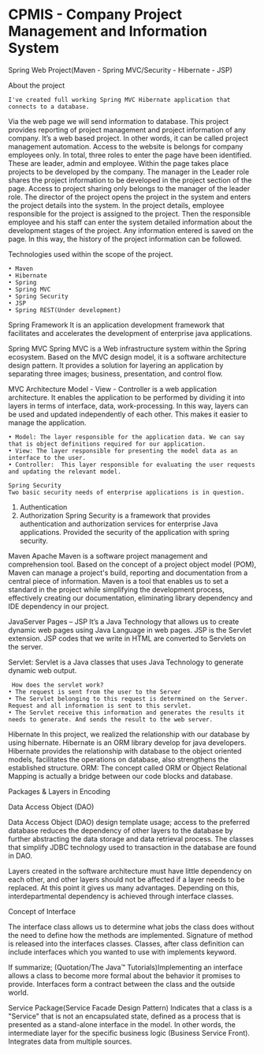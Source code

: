 # CPMIS - Company Project Management and Information System
Spring Web Project(Maven - Spring MVC/Security - Hibernate - JSP)

About the project

	I've created full working Spring MVC Hibernate application that connects to a database. 
  Via the web page we will send information to database. This project provides reporting of project management and project 
  information of any company. It’s a web based project. In other words, it can be called project management automation. 
  Access to the website is belongs for company employees only. In total, three roles to enter the page have been identified. 
  These are leader, admin and employee. Within the page takes place projects to be developed by the company. 
  The manager in the Leader role shares the project information to be developed in the project section of the page. 
  Access to project sharing only belongs to the manager of the leader role. The director of the project opens the project 
  in the system and enters the project details into the system. In the project details, employee responsible for the project is
  assigned to the project. Then the responsible employee and his staff can enter the system detailed information 
  about the development stages of the project. Any information entered is saved on the page. 
  In this way, the history of the project information can be followed.

Technologies used within the scope of the project.

    • Maven
    • Hibernate
    • Spring
    • Spring MVC
    • Spring Security
    • JSP
    • Spring REST(Under development)

Spring Framework
	It is an application development framework that facilitates and accelerates the development of enterprise java applications.

Spring MVC
	Spring MVC is a Web infrastructure system within the Spring ecosystem. Based on the MVC design model, it is a software architecture design pattern.
  It provides a solution for layering an application by separating three images; business, presentation, and control flow.

MVC Architecture
	Model - View - Controller is a web application architecture. It enables the application to be performed by dividing 
  it into layers in terms of interface, data, work-processing. In this way, layers can be used and updated independently of each other. 
  This makes it easier to manage the application.

    • Model: The layer responsible for the application data. We can say that is object definitions required for our application.
    • View: The layer responsible for presenting the model data as an interface to the user.
    • Controller:  This layer responsible for evaluating the user requests and updating the relevant model.
    
    Spring Security
	Two basic security needs of enterprise applications is in question.
1. Authentication
2. Authorization
Spring Security is a framework that provides authentication and authorization services for enterprise Java applications. 
Provided the security of the application with spring security. 

Maven
	Apache Maven is a software project management and comprehension tool. Based on the concept of a project object model (POM),
  Maven can manage a project's build, 
  reporting and documentation from a central piece of information. Maven is a tool that enables us to set a standard 
  in the project while simplifying the development process, 
  effectively creating our documentation, eliminating library dependency and IDE dependency in our project.

JavaServer Pages – JSP
	It’s a Java Technology that allows us to create dynamic web pages using Java Language in web pages. JSP is the Servlet extension. 
  JSP codes that we write in HTML are converted to Servlets on the server.

Servlet: Servlet is a Java classes that uses Java Technology to generate dynamic web output. 

     How does the servlet work?
    • The request is sent from the user to the Server
    • The Servlet belonging to this request is determined on the Server. Request and all information is sent to this servlet. 
    • The Servlet receive this information and generates the results it needs to generate. And sends the result to the web server.

Hibernate
	In this project, we realized the relationship with our database by using hibernate. Hibernate is an ORM library develop for java developers. 
  Hibernate provides the relationship with database to the object oriented models, facilitates the operations on database, also strengthens the established structure. 
ORM: The concept called ORM or Object Relational Mapping is actually a bridge between our code blocks and database.

Packages & Layers in Encoding
	
Data Access Object (DAO)

Data Access Object (DAO) design template usage; access to the preferred database reduces the dependency of other layers to the database 
  by further abstracting the data storage and data retrieval process. The classes that simplify JDBC technology used to transaction in the database are found in DAO.

Layers created in the software architecture must have little dependency on each other, and other layers should not be affected if a layer needs to be replaced.
  At this point it gives us many advantages. Depending on this, interdepartmental dependency is achieved through interface classes.

Concept of Interface

The interface class allows us to determine what jobs the class does without the need to define how the methods are implemented. 
  Signature of method is released into the interfaces classes. Classes, after class definition can include interfaces which you wanted to use with implements keyword.

If summarize; 
(Quotation/The Java™ Tutorials)Implementing an interface allows a class to become more formal about the behavior it promises to provide. Interfaces form a contract between the class and the outside world.

Service Package(Service Facade Design Pattern)
	Indicates that a class is a "Service" that is not an encapsulated state, defined as a process that is presented as a stand-alone interface in the model. In other words, the intermediate layer for the specific business logic (Business Service Front). Integrates data from multiple sources.
